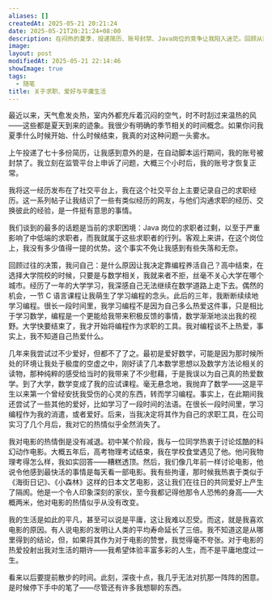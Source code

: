 ```yaml
---
aliases: []
createdAt: 2025-05-21 20:21:24
date: 2025-05-21T20:21:24+08:00
description: 在闷热的夏季，投递简历、账号封禁、Java岗位的竞争让我陷入迷茫。回顾从数学到编程的转变，我发现自己对编程的热情逐渐消退，唯有电影始终是精神寄托。这篇文章记录了我的求职困境、爱好的变迁，以及对平庸生活的反抗——或许电影才是延长生命的三倍镜。
image: 
layout: post
modifiedAt: 2025-05-21 22:14:46
showImage: true
tags:
  - 随笔
title: 关于求职、爱好与平庸生活
---
```


最近以来，天气愈发炎热，室内外都充斥着沉闷的空气，时不时刮过来温热的风——这些都是夏天到来的迹象。我很少有明确的季节相关的时间概念。如果你问我夏季什么时候开始、什么时候结束，我真的对这种问题一头雾水。

上午投递了七十多份简历，让我感到意外的是，在自动脚本运行期间，我的账号被封禁了。我立刻在监管平台上申诉了问题，大概三个小时后，我的账号才恢复正常。

我将这一经历发布在了社交平台上，我在这个社交平台上主要记录自己的求职经历。这一系列帖子让我结识了一些有类似经历的网友，与他们沟通求职的经历、交换彼此的经验，是一件挺有意思的事情。

我们谈到的最多的话题是当前的求职困境：Java 岗位的求职者过剩，以至于严重影响了中低端的求职者，而我就属于这些求职者的行列。客观上来讲，在这个岗位上，我没有多少值得一提的优势。这个事实不免让我感到有些失落和无奈。

回顾过往的决策，我问自己：是什么原因让我决定靠编程养活自己？高中结束，在选择大学院校的时候，只要是与数学相关，我就来者不拒，丝毫不关心大学在哪个城市。经历了一年的大学学习，我深感自己无法继续在数学道路上走下去。偶然的机会，一节 C 语言课程让我萌生了学习编程的念头。此后的三年，我断断续续地学习编程。很长一段时间里，我学习编程不是因为自己多么热爱这件事，只是相比于学习数学，编程是一个更能给我带来积极反馈的事情，数学渐渐地淡出我的视野。大学快要结束了，我才开始将编程作为求职的工具。我对编程谈不上热爱，事实上，我不知道自己热爱什么。

几年来我尝试过不少爱好，但都不了了之。最初是爱好数学，可能是因为那时候所处的环境让我处于极度的空虚之中，刚好读了几本数学思想以及数学方法论相关的读物，那种纯粹的感受给当时的我带来了不少慰藉，于是我误以为自己真的热爱数学。到了大学，数学变成了我的应试课程。毫无悬念地，我抛弃了数学——这是平生以来第一个曾经安抚我受伤的心灵的东西，转而学习编程。事实上，在此期间我还尝试了一些其他的爱好，比如学习了一段时间的法语。在很长一段时间里，学习编程作为我的消遣，或者爱好。后来，当我决定将其作为自己的求职工具，在公司实习了几个月后，我对它的热情似乎全然消失了。

我对电影的热情倒是没有减退。初中某个阶段，我与一位同学热衷于讨论炫酷的科幻动作电影。大概五年后，高考物理考试结束，我在学校食堂遇见了他。他问我物理考得怎么样，我如实回答——糟糕透顶。然后，我们像几年前一样讨论电影，他说令他感到最快活的事情是每天看一部电影。我有些拘谨，那时候我热衷于类似于《海街日记》、《小森林》这样的日本文艺电影，这让我们在往日的共同爱好上产生了隔阂。他是一个令人印象深刻的家伙，至今我都记得他那令人恐怖的身高——大概两米，他对电影的热情似乎从没有改变。

我的生活是如此的平凡，甚至可以说是平庸，这让我难以忍受。而这，就是我喜欢电影的原因。有人说电影的发明让人类的平均寿命延长了三倍。我不知道这是从哪里得到的结论，但，如果将其作为对于电影的赞誉，我觉得毫不夸张。对于电影的热爱投射出我对生活的期许——我希望体验丰富多彩的人生，而不是平庸地度过一生。

看来以后要提前散步的时间。此刻，深夜十点，我几乎无法对抗那一阵阵的困意。是时候停下手中的笔了——尽管还有许多我想聊的东西。
